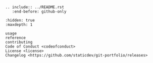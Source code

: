 ```{eval-rst}
.. include:: ../README.rst
   :end-before: github-only
```

```{toctree}
:hidden: true
:maxdepth: 1

usage
reference
contributing
Code of Conduct <codeofconduct>
License <license>
Changelog <https://github.com/staticdev/git-portfolio/releases>
```

[contributor guide]: contributing.html
